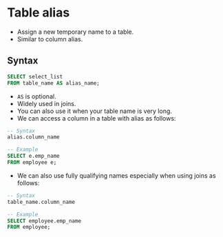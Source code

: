 # Table alias

- Assign a new temporary name to a table.
- Similar to column alias.

## Syntax

```sql
SELECT select_list
FROM table_name AS alias_name;
```

- `AS` is optional.
- Widely used in joins.
- You can also use it when your table name is very long.
- We can access a column in a table with alias as follows:

```sql
-- Syntax
alias.column_name

-- Example
SELECT e.emp_name
FROM employee e;
```

- We can also use fully qualifying names especially when using joins as follows:

```sql
-- Syntax
table_name.column_name

-- Example
SELECT employee.emp_name
FROM employee;
```
